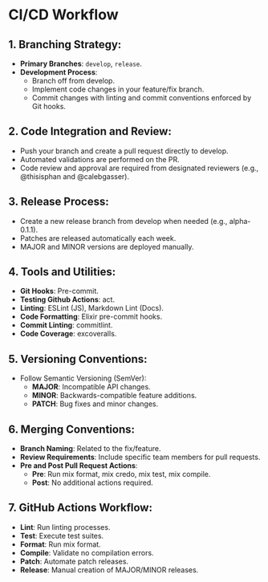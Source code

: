 # CI/CD Workflow

## 1. Branching Strategy:
- **Primary Branches**: `develop`, `release`.
- **Development Process**:
  - Branch off from develop.
  - Implement code changes in your feature/fix branch.
  - Commit changes with linting and commit conventions enforced by Git hooks.

## 2. Code Integration and Review:
- Push your branch and create a pull request directly to develop.
- Automated validations are performed on the PR.
- Code review and approval are required from designated reviewers (e.g., @thisisphan and @calebgasser).

## 3. Release Process:
- Create a new release branch from develop when needed (e.g., alpha-0.1.1).
- Patches are released automatically each week.
- MAJOR and MINOR versions are deployed manually.

## 4. Tools and Utilities:
- **Git Hooks**: Pre-commit.
- **Testing Github Actions**: act.
- **Linting**: ESLint (JS), Markdown Lint (Docs).
- **Code Formatting**: Elixir pre-commit hooks.
- **Commit Linting**: commitlint.
- **Code Coverage**: excoveralls.

## 5. Versioning Conventions:
- Follow Semantic Versioning (SemVer):
  - **MAJOR**: Incompatible API changes.
  - **MINOR**: Backwards-compatible feature additions.
  - **PATCH**: Bug fixes and minor changes.

## 6. Merging Conventions:
- **Branch Naming**: Related to the fix/feature.
- **Review Requirements**: Include specific team members for pull requests.
- **Pre and Post Pull Request Actions**:
  - **Pre**: Run mix format, mix credo, mix test, mix compile.
  - **Post**: No additional actions required.

## 7. GitHub Actions Workflow:
  - **Lint**: Run linting processes.
  - **Test**: Execute test suites.
  - **Format**: Run mix format.
  - **Compile**: Validate no compilation errors.
  - **Patch**: Automate patch releases.
  - **Release**: Manual creation of MAJOR/MINOR releases.
